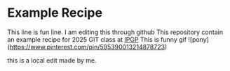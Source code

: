 # Example Recipe 
This line is fun line.
I am editing this through github
This repository contain an example recipe for 2025 GIT class at [IPGP](https://www.ipgp.fr/en/)
This is funny gif ![pony] (https://www.pinterest.com/pin/595390013214878723)

this is a local edit made by me. 